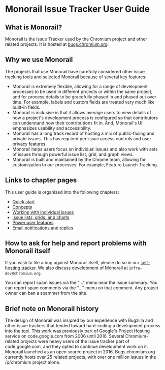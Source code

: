 # Monorail Issue Tracker User Guide


## What is Monorail?

Monorail is the Issue Tracker used by the Chromium project and other related
projects. It is hosted at [bugs.chromium.org](https://bugs.chromium.org).


## Why we use Monorail

The projects that use Monorail have carefully considered other issue
tracking tools and selected Monorail because of several key features:

* Monorail is extremely flexible, allowing for a range of development
  processes to be used in different projects or within the same project,
  and for process details to be gracefully phased in and phased out
  over time.  For example, labels and custom fields are treated very
  much like built-in fields.
* Monorail is inclusive in that it allows average users to view details
  of how a project's development process is configured so that contributors
  can understand how their contributions fit in.  And, Monorail's UI
  emphasizes usability and accessibility.
* Monorail has a long track record of hosting a mix of public-facing and
  private issues.  This has required per-issue access controls and user
  privacy features.
* Monorail helps users focus on individual issues and also work with sets
  of issues through powerful issue list, grid, and graph views.
* Monorail is built and maintained by the Chrome team, allowing for
  customization to our processes.  For example, Feature Launch Tracking.


## Links to chapter pages

This user guide is organized into the following chapters:

* [Quick start](/quick-start.md)
* [Concepts](/concepts.md)
* [Working with individual issues](/working-with-issues.md)
* [Issue lists, grids, and charts](/list-views.md)
* [Power user features](/power-users.md)
* [Email notifications and replies](/email.md)
<!-- Feature launch tracking and approvals -->
<!-- Other project pages for users -->
<!-- User profiles and hotlists -->
<!-- Project owner guide -->
<!-- Site admin guide -->


## How to ask for help and report problems with Monorail itself

<!-- This is purposely written in a couple different places to make it
     easier for users to find. -->

If you wish to file a bug against Monorail itself, please do so in our
[self-hosting tracker](https://bugs.chromium.org/p/monorail/issues/entry).
We also discuss development of Monorail at `infra-dev@chromium.org`.

You can report spam issues via the "..." menu near the issue summary.
You can report spam comments via the "..." menu on that comment.  Any
project owner can ban a spammer from the site.


## Brief note on Monorail history

The design of Monorail was insipred by our experience with Bugzilla and
other issue trackers that tended toward hard-coding a development
process into the tool.  This work was previously part of Google's
Project Hosting service on code.google.com from 2006 until 2016.
Several Chromium-related projects were heavy users of the issue
tracker part of code.google.com, and they opted to continue
development work on it.  Monorail launched as an open source project
in 2016.  Bugs.chromium.org currently hosts over 25 related projects,
with over one million issues in the /p/chromium project alone.
